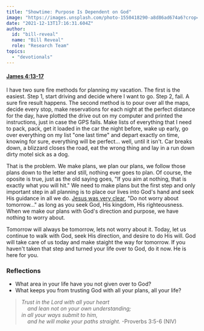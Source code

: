 ```yaml
---
title: "Showtime: Purpose Is Dependent on God"
image: "https://images.unsplash.com/photo-1550418290-a8d86ad674a6?crop=entropy&cs=srgb&fm=jpg&ixid=Mnw5NjYxfDB8MXxzZWFyY2h8MTB8fFRydXRofGVufDB8fHx8MTYxODIzNjM3Mw&ixlib=rb-1.2.1&q=85"
date: "2021-12-13T17:16:31.604Z"
author:
  id: "bill-reveal"
  name: "Bill Reveal"
  role: "Research Team"
topics:
  - "devotionals"
---
```

#### [James 4:13-17][james]

I have two sure fire methods for planning my vacation. The first is the easiest. Step 1, start driving and decide where I want to go. Step 2, fail. A sure fire result happens. The second method is to pour over all the maps, decide every stop, make reservations for each night at the perfect distance for the day, have plotted the drive out on my computer and printed the instructions, just in case the GPS fails. Make lists of everything that I need to pack, pack, get it loaded in the car the night before, wake up early, go over everything on my list "one last time" and depart exactly on time, knowing for sure, everything will be perfect... well, until it isn't. Car breaks down, a blizzard closes the road, eat the wrong thing and lay in a run down dirty motel sick as a dog.

That is the problem. We make plans, we plan our plans, we follow those plans down to the letter and still, nothing ever goes to plan. Of course, the oposite is true, just as the old saying goes, "If you aim at nothing, that is exactly what you will hit." We need to make plans but the first step and only important step in all planning is to place our lives into God's hand and seek His guidance in all we do. [Jesus was very clear][jesus], "Do not worry about tomorrow..." as long as you seek God, His kingdom, His righteousness. When we make our plans with God's direction and purpose, we have nothing to worry about.

Tomorrow will always be tomorrow, lets not worry about it. Today, let us continue to walk with God, seek His direction, and desire to do His will. God will take care of us today and make staight the way for tomorrow. If you haven't taken that step and turned your life over to God, do it now. He is here for you.

### Reflections
- What area in your life have you not given over to God?
- What keeps you from trusting God with all your plans, all your life?

> _Trust in the Lord with all your heart_   
> &nbsp;&nbsp;&nbsp;&nbsp;_and lean not on your own understanding;_    
> _in all your ways submit to him,_    
> &nbsp;&nbsp;&nbsp;&nbsp;_and he will make your paths straight._ -Proverbs 3:5-6 (NIV)

[james]: https://biblehub.com/context/james/4-13.htm
[prov]: https://biblehub.com/context/proverbs/3-5.htm
[jesus]: https://biblehub.com/context/matthew/6-25.htm
